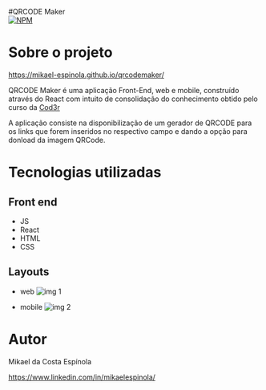 #QRCODE Maker  
[![NPM](https://img.shields.io/npm/l/react)](https://github.com/mikael-espinola/LavanderiaIasmim/blob/main/LICENCE) 

# Sobre o projeto

https://mikael-espinola.github.io/qrcodemaker/

QRCODE Maker é uma aplicação Front-End, web e mobile, construído através do React com intuito de consolidação do conhecimento obtido pelo curso da [Cod3r](https://www.cod3r.com.br/courses/web-moderno)

A aplicação consiste na disponibilização de um gerador de QRCODE para os links que forem inseridos no respectivo campo e dando a opção para donload da imagem QRCode.

# Tecnologias utilizadas

## Front end
- JS
- React
- HTML 
- CSS 

## Layouts

- web
![img 1](https://github.com/mikael-espinola/qrcodemaker/blob/main/src/assets/imgs/qr1.png)

- mobile
![img 2](https://github.com/mikael-espinola/qrcodemaker/blob/main/src/assets/imgs/qr2.jpg)


# Autor

Mikael da Costa Espínola

https://www.linkedin.com/in/mikaelespinola/
